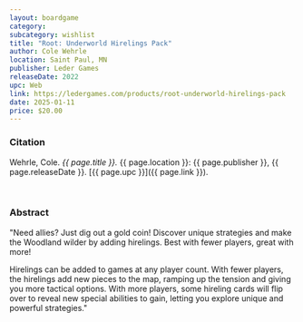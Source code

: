 ```yaml
---
layout: boardgame
category:
subcategory: wishlist
title: "Root: Underworld Hirelings Pack"
author: Cole Wehrle
location: Saint Paul, MN
publisher: Leder Games
releaseDate: 2022
upc: Web
link: https://ledergames.com/products/root-underworld-hirelings-pack
date: 2025-01-11
price: $20.00
---
```


### Citation

Wehrle, Cole. *{{ page.title }}.* {{ page.location }}: {{ page.publisher }}, {{ page.releaseDate }}. [{{ page.upc }}]({{ page.link }}).

<br>


### Abstract

"Need allies? Just dig out a gold coin! Discover unique strategies and make the Woodland wilder by adding hirelings. Best with fewer players, great with more!

Hirelings can be added to games at any player count. With fewer players, the hirelings add new pieces to the map, ramping up the tension and giving you more tactical options. With more players, some hireling cards will flip over to reveal new special abilities to gain, letting you explore unique and powerful strategies."
